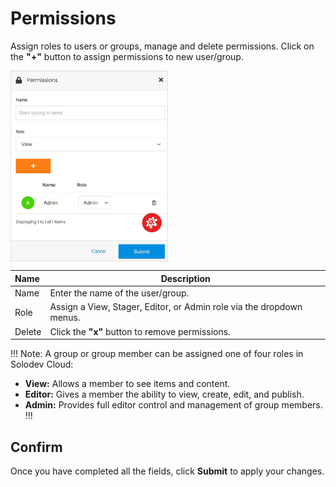 # Permissions

Assign roles to users or groups, manage and delete permissions. Click on the **"+"** button to assign permissions to new user/group.

<img src="../../../../../../images/sitespermissions.jpg" alt="sitespermissions" style="width: 50%; display: block"></a>

**Name** | **Description** 
:--- | ---
Name | Enter the name of the user/group.
Role | Assign a View, Stager, Editor, or Admin role via the dropdown menus.
Delete | Click the **"x"** button to remove permissions.

!!! Note:
A group or group member can be assigned one of four roles in Solodev Cloud:

- **View:** Allows a member to see items and content. 
- **Editor:** Gives a member the ability to view, create, edit, and publish.
- **Admin:** Provides full editor control and management of group members.
!!!

## Confirm

Once you have completed all the fields, click **Submit** to apply your changes.



